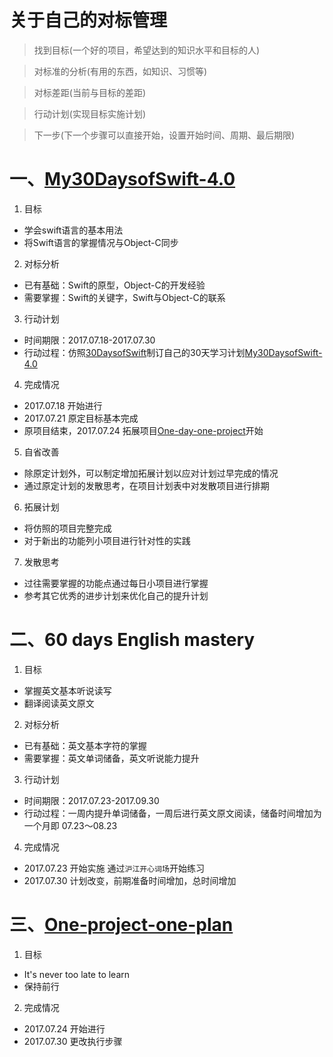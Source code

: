 # 关于自己的对标管理

> 找到目标(一个好的项目，希望达到的知识水平和目标的人)

> 对标准的分析(有用的东西，如知识、习惯等)

> 对标差距(当前与目标的差距)

> 行动计划(实现目标实施计划)

> 下一步(下一个步骤可以直接开始，设置开始时间、周期、最后期限)

# 一、[My30DaysofSwift-4.0](https://github.com/OComme/My30DaysofSwift-4.0)
  
1. 目标
- 学会swift语言的基本用法
- 将Swift语言的掌握情况与Object-C同步

2. 对标分析
- 已有基础：Swift的原型，Object-C的开发经验
- 需要掌握：Swift的关键字，Swift与Object-C的联系

3. 行动计划
- 时间期限：2017.07.18-2017.07.30
- 行动过程：仿照[30DaysofSwift](https://github.com/allenwong/30DaysofSwift)制订自己的30天学习计划[My30DaysofSwift-4.0](https://github.com/Blanbok/My30DaysofSwift-4.0)

4. 完成情况
- 2017.07.18 开始进行
- 2017.07.21 原定目标基本完成
- 原项目结束，2017.07.24 拓展项目[One-day-one-project](https://github.com/OComme/One-day-one-project)开始

5. 自省改善
- 除原定计划外，可以制定增加拓展计划以应对计划过早完成的情况
- 通过原定计划的发散思考，在项目计划表中对发散项目进行排期

6. 拓展计划
- 将仿照的项目完整完成
- 对于新出的功能列小项目进行针对性的实践

7. 发散思考
- 过往需要掌握的功能点通过每日小项目进行掌握
- 参考其它优秀的进步计划来优化自己的提升计划

# 二、60 days English mastery
1. 目标
- 掌握英文基本听说读写
- 翻译阅读英文原文

2. 对标分析
- 已有基础：英文基本字符的掌握
- 需要掌握：英文单词储备，英文听说能力提升

3. 行动计划
- 时间期限：2017.07.23-2017.09.30
- 行动过程：一周内提升单词储备，一周后进行英文原文阅读，储备时间增加为一个月即 07.23～08.23

4. 完成情况
- 2017.07.23 开始实施 通过`沪江开心词场`开始练习
- 2017.07.30 计划改变，前期准备时间增加，总时间增加

# 三、[One-project-one-plan](https://github.com/OComme/One-day-one-project)

1. 目标
- It's never too late to learn
- 保持前行

2. 完成情况
- 2017.07.24 开始进行
- 2017.07.30 更改执行步骤
